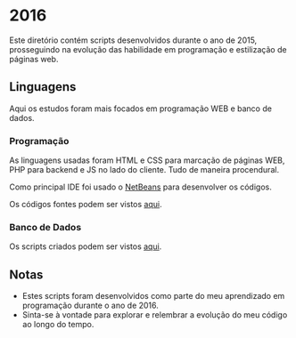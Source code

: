# 2016

Este diretório contém scripts desenvolvidos durante o ano de 2015, prosseguindo na evolução das habilidade em 
programação e estilização de páginas web.

## Linguagens

Aqui os estudos foram mais focados em programação WEB e banco de dados.

### Programação

As linguagens usadas foram HTML e CSS para marcação de páginas WEB, PHP para backend e JS no lado do cliente. Tudo de maneira procendural.

Como principal IDE foi usado o [NetBeans](https://www.oracle.com/br/tools/technologies/netbeans-ide.html) para desenvolver os códigos.

Os códigos fontes podem ser vistos [aqui](./programming).

### Banco de Dados

Os scripts criados podem ser vistos [aqui](./database/).

## Notas

- Estes scripts foram desenvolvidos como parte do meu aprendizado em programação durante o ano de 2016.
- Sinta-se à vontade para explorar e relembrar a evolução do meu código ao longo do tempo.

